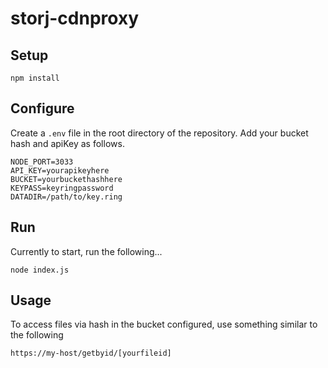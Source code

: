 # storj-cdnproxy

## Setup
```
npm install
```

## Configure
Create a `.env` file in the root directory of the repository. Add your bucket hash and apiKey as follows.

```
NODE_PORT=3033
API_KEY=yourapikeyhere
BUCKET=yourbuckethashhere
KEYPASS=keyringpassword
DATADIR=/path/to/key.ring
```

## Run
Currently to start, run the following...

```
node index.js
```

## Usage
To access files via hash in the bucket configured, use something similar to the following
```
https://my-host/getbyid/[yourfileid]
```
